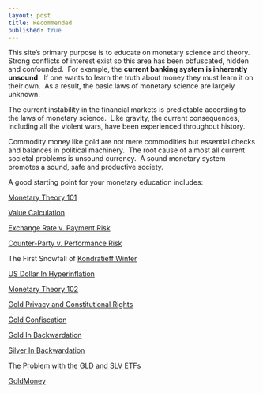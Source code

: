 ```yaml
---
layout: post
title: Recommended
published: true
---
```

<p><span>This site’s primary purpose is to educate on monetary science and theory.  Strong conflicts of interest exist so this area has been obfuscated, hidden and confounded.  For example, the <strong>current banking system is inherently unsound</strong>.  If one wants to learn the truth about money they must learn it on their own.  As a result, the basic laws of monetary science are largely unknown.</span></p>
<p><span>The current instability in the financial markets is predictable according to the laws of monetary science.  Like gravity, the current consequences, including all the violent wars, have been experienced throughout history.</span></p>
<p><span>Commodity money like gold are not mere commodities but essential checks and balances in political machinery.  The root cause of almost all current societal problems is unsound currency.  A sound monetary system promotes a sound, safe and productive society.</span></p>
<p><span>A good starting point for your monetary education includes:</span></p>
<p><a href="http://www.runtogold.com/2008/07/monetary-theory-101/" target="_blank">Monetary Theory 101</a></p>
<p><a href="http://www.runtogold.com/2008/08/value-calculation/" target="_blank">Value Calculation</a></p>
<p><span><a href="http://www.runtogold.com/2008/06/payment-risk/" target="_blank">Exchange Rate v. Payment Risk</a></span></p>
<p><a href="http://www.runtogold.com/2008/06/counter-party-risk/" target="_blank">Counter-Party v. Performance Risk</a></p>
<p><span>The First Snowfall of <a href="http://www.runtogold.com/2008/02/first-snowfall-of-kondratieff-winter/" target="_blank">Kondratieff Winter</a></span></p>
<p><a href="http://www.runtogold.com/2008/08/us-dollar-in-hyperinflation/" target="_blank">US Dollar In Hyperinflation</a></p>
<p><a href="http://www.runtogold.com/2008/07/monetary-theory-102/" target="_blank">Monetary Theory 102</a></p>
<p><a href="http://www.runtogold.com/2008/10/gold-privacy-and-constitutional-rights/" target="_blank">Gold Privacy and Constitutional Rights</a></p>
<p><a href="http://www.runtogold.com/2008/11/gold-confiscation/" target="_blank">Gold Confiscation</a></p>
<p><a href="http://www.runtogold.com/2008/12/gold-in-backwardation/" target="_blank">Gold In Backwardation</a></p>
<p><a href="http://www.runtogold.com/2009/02/five-weeks-of-silver-backwardation/" target="_blank">Silver In Backwardation</a></p>
<p><a href="http://www.runtogold.com/2008/12/a-problem-with-gld-and-slv-etfs/" target="_blank">The Problem with the GLD and SLV ETFs</a></p>
<p><a href="http://www.runtogold.com/goldmoney" target="_blank">GoldMoney</a></p>
